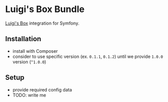 # Luigi's Box Bundle
[Luigi's Box](https://www.luigisbox.com/) integration for Symfony.

Installation
------------

* install with Composer
* consider to use specific version (ex. `0.1.1`, `0.1.2`) until we provide `1.0.0` version (`^1.0.0`)

Setup
------------
* provide required config data
* TODO: write me

